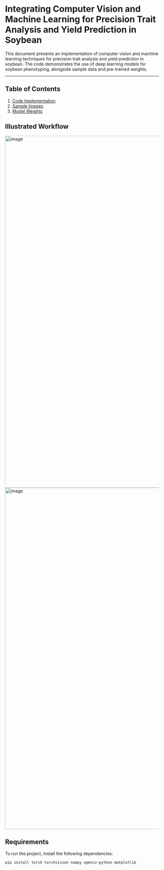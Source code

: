 # Integrating Computer Vision and Machine Learning for Precision Trait Analysis and Yield Prediction in Soybean

This document presents an implementation of computer vision and machine learning techniques for precision trait analysis and yield prediction in soybean. The code demonstrates the use of deep learning models for soybean phenotyping, alongside sample data and pre-trained weights.

---

## Table of Contents

1. [Code Implementation](#code-implementation)
2. [Sample Images](#sample-images)
3. [Model Weights](https://github.com/fly2023me/Soybean_detection/tree/main/weight)

## Illustrated Workflow

<img width="1154" alt="image" src="https://github.com/user-attachments/assets/c9c90e27-e5f4-49eb-8cfe-2a84965f42a1" />
<img width="1120" alt="image" src="https://github.com/user-attachments/assets/13c87368-6152-44c9-a01a-877b4140fc7e" />


## Requirements

To run the project, install the following dependencies:

```bash
pip install torch torchvision numpy opencv-python matplotlib

